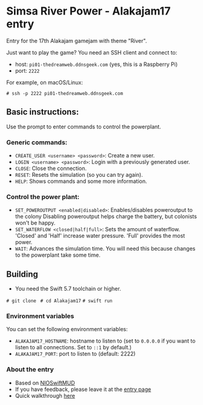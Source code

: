 # Simsa River Power - Alakajam17 entry

Entry for the 17th Alakajam gamejam with theme "River".

Just want to play the game? You need an SSH client and connect to:
* host: `pi01-thedreamweb.ddnsgeek.com` (yes, this is a Raspberry Pi)
* port: `2222`

For example, on macOS/Linux:

`# ssh -p 2222 pi01-thedreamweb.ddnsgeek.com`

## Basic instructions:
Use the prompt to enter commands to control the powerplant.

### Generic commands:
* `CREATE_USER <username> <password>`: Create a new user.
* `LOGIN <username> <password>`: Login with a previously generated user.
* `CLOSE`: Close the connection.
* `RESET`: Resets the simulation (so you can try again).
* `HELP`: Shows commands and some more information.

### Control the power plant:
* `SET_POWEROUTPUT <enabled|disabled>`: Enables/disables poweroutput to the colony
Disabling poweroutput helps charge the battery, but colonists won't be happy.
* `SET_WATERFLOW <closed|half|full>`: Sets the amount of waterflow.
'Closed' and 'Half' increase water pressure. 'Full' provides the most power.
* `WAIT`: Advances the simulation time.
You will need this because changes to the powerplant take some time.

## Building
* You need the Swift 5.7 toolchain or higher.

`# git clone `
`# cd Alakajam17`
`# swift run`

### Environment variables
You can set the following environment variables:
* `ALAKAJAM17_HOSTNAME`: hostname to listen to (set to `0.0.0.0` if you want to listen to all connections. Set to `::1` by default.)
* `ALAKAJAM17_PORT`: port to listen to (default: 2222)

### About the entry
* Based on [NIOSwiftMUD](https://github.com/maartene/NIOSwiftMUD)
* If you have feedback, please leave it at the [entry page](https://alakajam.com/17th-alakajam/1431/simsa-river-hydropower/)
* Quick walkthrough [here](https://github.com/maartene/Alakajam17/blob/main/Walkthrough.md)